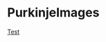 # PurkinjeImages

[Test](https://1stream.eu/game/pittsburgh-pirates-st-louis-cardinals-live-stream/644143?sport=baseball)
